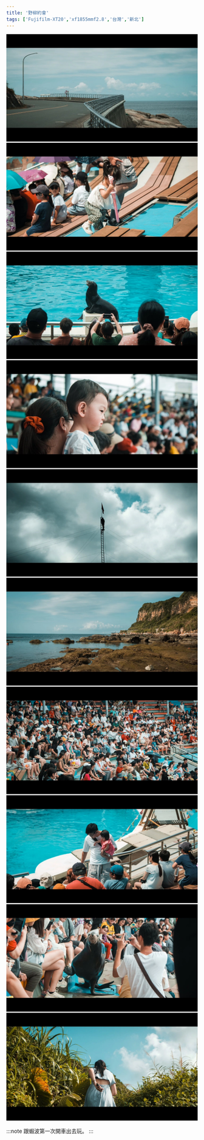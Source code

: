 ```yaml
---
title: '野柳約會'
tags: ['Fujifilm-XT20','xf1855mmf2.8','台灣','新北']
---
```

![001](./img/instagram_output/202407/010.webp)
![002](./img/instagram_output/202407/009.webp)
![003](./img/instagram_output/202407/008.webp)
![004](./img/instagram_output/202407/007.webp)
![005](./img/instagram_output/202407/006.webp)
![006](./img/instagram_output/202407/005.webp)
![007](./img/instagram_output/202407/004.webp)
![008](./img/instagram_output/202407/003.webp)
![009](./img/instagram_output/202407/002.webp)
![010](./img/instagram_output/202407/001.webp)

:::note 
跟蝦波第一次開車出去玩。
:::